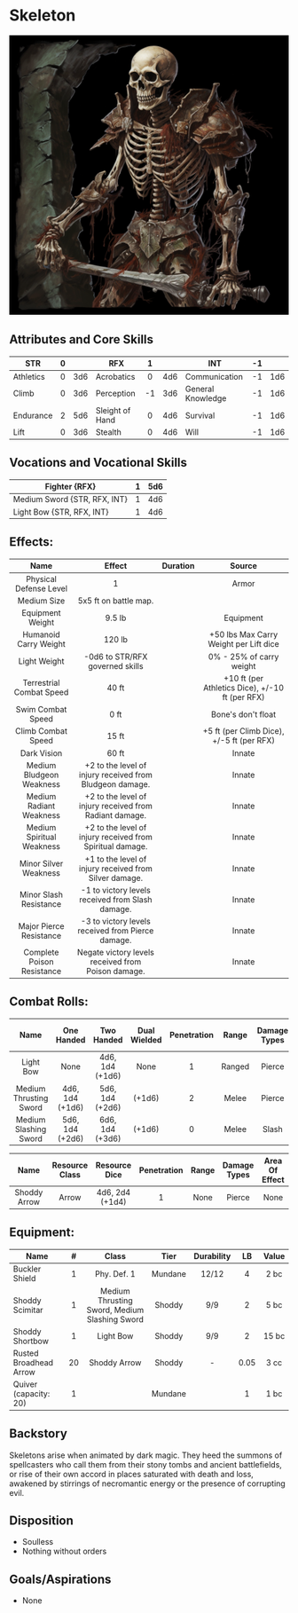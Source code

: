 # Skeleton

![img](Skeleton.png)

## Attributes and Core Skills

| STR       | 0 |    | RFX             | 1 |    | INT               | -1 |    |
| --------- | :-: | :-: | --------------- | :-: | :-: | ----------------- | :-: | :-: |
| Athletics | 0 | 3d6 | Acrobatics      | 0 | 4d6 | Communication     | -1 | 1d6 |
| Climb     | 0 | 3d6 | Perception      | -1 | 3d6 | General Knowledge | -1 | 1d6 |
| Endurance | 2 | 5d6 | Sleight of Hand | 0 | 4d6 | Survival          | -1 | 1d6 |
| Lift      | 0 | 3d6 | Stealth         | 0 | 4d6 | Will              | -1 | 1d6 |

## Vocations and Vocational Skills

| Fighter {RFX}      | 1 | 5d6 |
| ------------------- | :-: | :-: |
| Medium Sword {STR, RFX, INT} | 1 | 4d6 |
| Light Bow {STR, RFX, INT}     | 1 | 4d6 |

## Effects:

|            Name            |                           Effect                           | Duration |                                                       Source                                                       |
| :------------------------: | :---------------------------------------------------------: | :------: | :-----------------------------------------------------------------------------------------------------------------: |
|   Physical Defense Level   |                              1                              |          |                                                        Armor                                                        |
|        Medium Size        |                    5x5 ft on battle map.                    |          |                                                                                                                    |
|      Equipment Weight      |                           9.5 lb                           |          |                                                      Equipment                                                      |
|   Humanoid Carry Weight   |                           120 lb                           |          | +50 lbs Max Carry Weight per Lift dice |
|        Light Weight        |               -0d6 to STR/RFX governed skills               |          |                                              0% - 25% of carry weight                                              |
|  Terrestrial Combat Speed  |                            40 ft                            |          |                                +10 ft (per Athletics Dice), +/-10 ft (per RFX)                                |
|    Swim Combat Speed    |                            0 ft                            |          |                                                 Bone's don't float                                                 |
|    Climb Combat Speed    |                            15 ft                            |          |                                  +5 ft (per Climb Dice), +/-5 ft (per RFX)                                  |
|        Dark Vision        |                            60 ft                            |          |                                                       Innate                                                       |
|  Medium Bludgeon Weakness  | +2 to the level of injury received from Bludgeon damage. |          |                                                       Innate                                                       |
|  Medium Radiant Weakness  |  +2 to the level of injury received from Radiant damage.  |          |                                                       Innate                                                       |
| Medium Spiritual Weakness | +2 to the level of injury received from Spiritual damage. |          |                                                       Innate                                                       |
|   Minor Silver Weakness   |  +1 to the level of injury received from Silver damage.  |          |                                                       Innate                                                       |
|   Minor Slash Resistance   |      -1 to victory levels received from Slash damage.      |          |                                                       Innate                                                       |
|  Major Pierce Resistance  |      -3 to victory levels received from Pierce damage.      |          |                                                       Innate                                                       |
| Complete Poison Resistance |      Negate victory levels received from  Poison damage.      |          |                                                       Innate                                                       |

## Combat Rolls:

|          Name          |   One<br />Handed   |   Two<br />Handed   | Dual<br />Wielded | Penetration | Range | Damage<br />Types | Engageable<br />Opponents | Area Of<br />Effect | Resource<br />Class |
| :--------------------: | :------------------: | :------------------: | :---------------: | :---------: | :----: | :---------------: | :-----------------------: | :-----------------: | :-----------------: |
|       Light Bow       |         None         | 4d6, 1d4<br />(+1d6) |       None       |      1      | Ranged |      Pierce      |           Quick           |        None        |        None        |
| Medium Thrusting Sword | 4d6, 1d4<br />(+1d6) | 5d6, 1d4<br />(+2d6) |      (+1d6)      |      2      | Melee |      Pierce      |           Rapid           |        None        |        None        |
| Medium Slashing Sword | 5d6, 1d4<br />(+2d6) | 6d6, 1d4<br />(+3d6) |      (+1d6)      |      0      | Melee |       Slash       |           Rapid           |        None        |        None        |

|     Name     | Resource<br />Class |  Resource<br />Dice  | Penetration | Range | Damage<br />Types | Area Of<br />Effect |
| :----------: | :-----------------: | :------------------: | :---------: | :---: | :---------------: | :-----------------: |
| Shoddy Arrow |        Arrow        | 4d6, 2d4<br />(+1d4) |      1      | None |      Pierce      |        None        |

## Equipment:

| Name                   | # |                     Class                     |  Tier  | Durability | LB | Value |
| ---------------------- | :-: | :-------------------------------------------: | :-----: | :--------: | :-: | :---: |
| Buckler Shield         | 1 |                  Phy. Def. 1                  | Mundane |   12/12   |  4  | 2 bc |
| Shoddy Scimitar        | 1 | Medium Thrusting Sword, Medium Slashing Sword | Shoddy |    9/9    |  2  | 5 bc |
| Shoddy Shortbow        | 1 |                   Light Bow                   | Shoddy |    9/9    |  2  | 15 bc |
| Rusted Broadhead Arrow | 20 |                 Shoddy Arrow                 | Shoddy |     -     | 0.05 | 3 cc |
| Quiver (capacity: 20)  | 1 |                                          | Mundane |            |  1  | 1 bc |

## Backstory

Skeletons arise when animated by dark magic. They heed the summons of spellcasters who call them from their stony tombs and ancient battlefields, or rise of their own accord in places saturated with death and loss, awakened by stirrings of necromantic energy or the presence of corrupting evil.

## Disposition

- Soulless
- Nothing without orders

## Goals/Aspirations

- None
